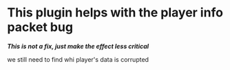# This plugin helps with the player info packet bug

***This is not a fix, just make the effect less critical***

we still need to find whi player's data is corrupted
